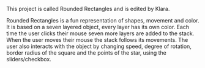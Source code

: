 This project is called Rounded Rectangles and is edited by Klara.

Rounded Rectangles is a fun representation of shapes, movement and color. It is based on a seven layered object, every layer has its own color. Each time the user clicks their mouse seven more layers are added to the stack. When the user moves their mouse the stack follows its movements. The user also interacts with the object by changing speed, degree of rotation, border radius of the square and the points of the star, using the sliders/checkbox.
